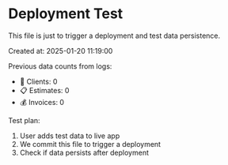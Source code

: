 # Deployment Test

This file is just to trigger a deployment and test data persistence.

Created at: 2025-01-20 11:19:00

Previous data counts from logs:
- 👥 Clients: 0
- 📋 Estimates: 0  
- 💰 Invoices: 0

Test plan:
1. User adds test data to live app
2. We commit this file to trigger a deployment
3. Check if data persists after deployment